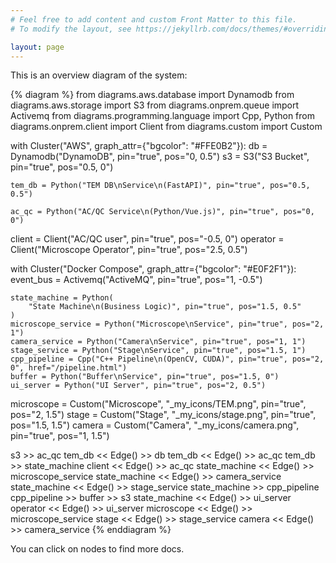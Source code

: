 ```yaml
---
# Feel free to add content and custom Front Matter to this file.
# To modify the layout, see https://jekyllrb.com/docs/themes/#overriding-theme-defaults

layout: page
---
```


This is an overview diagram of the system:

{% diagram %}
from diagrams.aws.database import Dynamodb
from diagrams.aws.storage import S3
from diagrams.onprem.queue import Activemq
from diagrams.programming.language import Cpp, Python
from diagrams.onprem.client import Client
from diagrams.custom import Custom

with Cluster("AWS", graph_attr={"bgcolor": "#FFE0B2"}):
    db = Dynamodb("DynamoDB", pin="true", pos="0, 0.5")
    s3 = S3("S3 Bucket", pin="true", pos="0.5, 0")

    tem_db = Python("TEM DB\nService\n(FastAPI)", pin="true", pos="0.5, 0.5")

    ac_qc = Python("AC/QC Service\n(Python/Vue.js)", pin="true", pos="0, 0")

client = Client("AC/QC user", pin="true", pos="-0.5, 0")
operator = Client("Microscope Operator", pin="true", pos="2.5, 0.5")

with Cluster("Docker Compose", graph_attr={"bgcolor": "#E0F2F1"}):
    event_bus = Activemq("ActiveMQ", pin="true", pos="1, -0.5")

    state_machine = Python(
        "State Machine\n(Business Logic)", pin="true", pos="1.5, 0.5"
    )
    microscope_service = Python("Microscope\nService", pin="true", pos="2, 1")
    camera_service = Python("Camera\nService", pin="true", pos="1, 1")
    stage_service = Python("Stage\nService", pin="true", pos="1.5, 1")
    cpp_pipeline = Cpp("C++ Pipeline\n(OpenCV, CUDA)", pin="true", pos="2, 0", href="/pipeline.html")
    buffer = Python("Buffer\nService", pin="true", pos="1.5, 0")
    ui_server = Python("UI Server", pin="true", pos="2, 0.5")

microscope = Custom("Microscope", "_my_icons/TEM.png", pin="true", pos="2, 1.5")
stage = Custom("Stage", "_my_icons/stage.png", pin="true", pos="1.5, 1.5")
camera = Custom("Camera", "_my_icons/camera.png", pin="true", pos="1, 1.5")

s3 >> ac_qc
tem_db << Edge() >> db
tem_db << Edge() >> ac_qc
tem_db >> state_machine
client << Edge() >> ac_qc
state_machine << Edge() >> microscope_service
state_machine << Edge() >> camera_service
state_machine << Edge() >> stage_service
state_machine >> cpp_pipeline
cpp_pipeline >> buffer >> s3
state_machine << Edge() >> ui_server
operator << Edge() >> ui_server
microscope << Edge() >> microscope_service
stage << Edge() >> stage_service
camera << Edge() >> camera_service
{% enddiagram %}

You can click on nodes to find more docs.